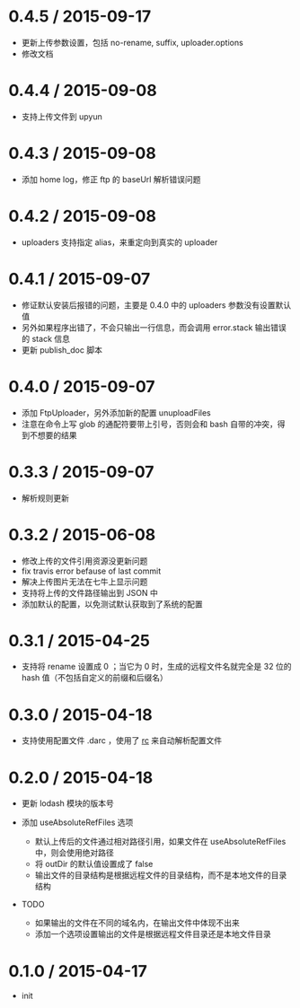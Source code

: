 
0.4.5 / 2015-09-17
==================

  * 更新上传参数设置，包括 no-rename, suffix, uploader.options
  * 修改文档

0.4.4 / 2015-09-08
==================

  * 支持上传文件到  upyun

0.4.3 / 2015-09-08
==================

  * 添加 home log，修正 ftp 的 baseUrl 解析错误问题

0.4.2 / 2015-09-08
==================

  * uploaders 支持指定 alias，来重定向到真实的 uploader

0.4.1 / 2015-09-07
==================

  * 修证默认安装后报错的问题，主要是 0.4.0 中的 uploaders 参数没有设置默认值
  * 另外如果程序出错了，不会只输出一行信息，而会调用 error.stack 输出错误的 stack 信息
  * 更新 publish_doc 脚本

0.4.0 / 2015-09-07
==================

  * 添加 FtpUploader，另外添加新的配置 unuploadFiles
  * 注意在命令上写 glob 的通配符要带上引号，否则会和 bash 自带的冲突，得到不想要的结果

0.3.3 / 2015-09-07
=================

  * 解析规则更新

0.3.2 / 2015-06-08
==================

  * 修改上传的文件引用资源没更新问题
  * fix travis error befause of last commit
  * 解决上传图片无法在七牛上显示问题
  * 支持将上传的文件路径输出到 JSON 中
  * 添加默认的配置，以免测试默认获取到了系统的配置

0.3.1 / 2015-04-25
==================

  * 支持将 rename 设置成 0 ；当它为 0 时，生成的远程文件名就完全是 32 位的 hash 值（不包括自定义的前缀和后缀名）

0.3.0 / 2015-04-18
==================

  * 支持使用配置文件 .darc ，使用了 [rc](https://github.com/dominictarr/rc) 来自动解析配置文件

0.2.0 / 2015-04-18
==================

  * 更新 lodash 模块的版本号
  * 添加 useAbsoluteRefFiles 选项

    - 默认上传后的文件通过相对路径引用，如果文件在 useAbsoluteRefFiles 中，则会使用绝对路径
    - 将 outDir 的默认值设置成了 false
    - 输出文件的目录结构是根据远程文件的目录结构，而不是本地文件的目录结构

  * TODO

    - 如果输出的文件在不同的域名内，在输出文件中体现不出来
    - 添加一个选项设置输出的文件是根据远程文件目录还是本地文件目录

0.1.0 / 2015-04-17
==================

  * init

